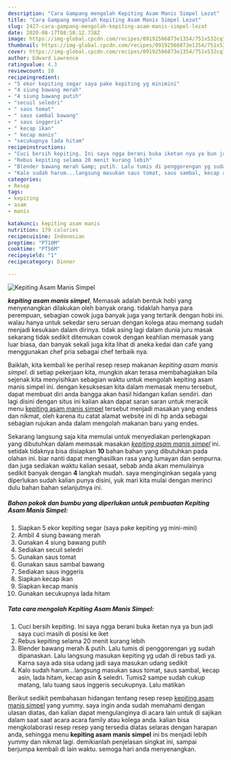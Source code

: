 ```yaml
---
description: "Cara Gampang mengolah Kepiting Asam Manis Simpel Lezat"
title: "Cara Gampang mengolah Kepiting Asam Manis Simpel Lezat"
slug: 2427-cara-gampang-mengolah-kepiting-asam-manis-simpel-lezat
date: 2020-08-17T08:58:12.738Z
image: https://img-global.cpcdn.com/recipes/09192566873e1354/751x532cq70/kepiting-asam-manis-simpel-foto-resep-utama.jpg
thumbnail: https://img-global.cpcdn.com/recipes/09192566873e1354/751x532cq70/kepiting-asam-manis-simpel-foto-resep-utama.jpg
cover: https://img-global.cpcdn.com/recipes/09192566873e1354/751x532cq70/kepiting-asam-manis-simpel-foto-resep-utama.jpg
author: Edward Lawrence
ratingvalue: 4.3
reviewcount: 10
recipeingredient:
- "5 ekor kepiting segar saya pake kepiting yg minimini"
- "4 siung bawang merah"
- "4 siung bawang putih"
- "secuil seledri"
- " saus tomat"
- " saus sambal bawang"
- " saus inggeris"
- " kecap ikan"
- " kecap manis"
- "secukupnya lada hitam"
recipeinstructions:
- "Cuci bersih kepiting. Ini saya ngga berani buka iketan nya ya bun jadi saya cuci masih di posisi ke iket"
- "Rebus kepiting selama 20 menit kurang lebih"
- "Blender bawang merah &amp; putih. Lalu tumis di penggorengan yg sudah dipanaskan. Lalu langsung masukan kepiting yg udah di rebus tadi ya. Karna saya ada sisa udang jadi saya masukan udang sedikit"
- "Kalo sudah harum...langsung masukan saus tomat, saus sambal, kecap asin, lada hitam, kecap asin &amp; seledri. Tumis2 sampe sudah cukup matang, lalu tuang saus inggeris secukupnya. Lalu matikan"
categories:
- Resep
tags:
- kepiting
- asam
- manis

katakunci: kepiting asam manis 
nutrition: 179 calories
recipecuisine: Indonesian
preptime: "PT10M"
cooktime: "PT56M"
recipeyield: "1"
recipecategory: Dinner

---
```



![Kepiting Asam Manis Simpel](https://img-global.cpcdn.com/recipes/09192566873e1354/751x532cq70/kepiting-asam-manis-simpel-foto-resep-utama.jpg)

<b><i>kepiting asam manis simpel</i></b>, Memasak adalah bentuk hobi yang menyenangkan dilakukan oleh banyak orang. tidaklah hanya para perempuan, sebagian cowok juga banyak juga yang tertarik dengan hobi ini. walau hanya untuk sekedar seru seruan dengan kolega atau memang sudah menjadi kesukaan dalam dirinya. tidak asing lagi dalam dunia juru masak sekarang tidak sedikit ditemukan cowok dengan keahlian memasak yang luar biasa, dan banyak sekali juga kita lihat di aneka kedai dan cafe yang menggunakan chef pria sebagai chef terbaik nya.

Baiklah, kita kembali ke perihal resep resep makanan <i>kepiting asam manis simpel</i>. di setiap pekerjaan kita, mungkin akan terasa membahagiakan bila sejenak kita menyisihkan sebagian waktu untuk mengolah kepiting asam manis simpel ini. dengan kesuksesan kita dalam memasak menu tersebut, dapat membuat diri anda bangga akan hasil hidangan kalian sendiri. dan lagi disini dengan situs ini kalian akan dapat saran saran untuk meracik menu <u>kepiting asam manis simpel</u> tersebut menjadi masakan yang endess dan nikmat, oleh karena itu catat alamat website ini di hp anda sebagai sebagian rujukan anda dalam mengolah makanan baru yang endes.




Sekarang langsung saja kita memulai untuk menyediakan perlengkapan yang dibutuhkan dalam memasak masakan <u><i>kepiting asam manis simpel</i></u> ini. setidak tidaknya bisa disiapkan <b>10</b> bahan bahan yang dibutuhkan pada olahan ini. biar nanti dapat menghasilkan rasa yang lumayan dan sempurna. dan juga sediakan waktu kalian sesaat, sebab anda akan memulainya sedikit banyak dengan <b>4</b> langkah mudah. saya menginginkan segala yang diperlukan sudah kalian punya disini, yuk mari kita mulai dengan merinci dulu bahan bahan selanjutnya ini.

<!--inarticleads1-->

##### Bahan pokok dan bumbu yang diperlukan untuk pembuatan Kepiting Asam Manis Simpel:

1. Siapkan 5 ekor kepiting segar (saya pake kepiting yg mini-mini)
1. Ambil 4 siung bawang merah
1. Gunakan 4 siung bawang putih
1. Sediakan secuil seledri
1. Gunakan  saus tomat
1. Gunakan  saus sambal bawang
1. Sediakan  saus inggeris
1. Siapkan  kecap ikan
1. Siapkan  kecap manis
1. Gunakan secukupnya lada hitam




<!--inarticleads2-->

##### Tata cara mengolah Kepiting Asam Manis Simpel:

1. Cuci bersih kepiting. Ini saya ngga berani buka iketan nya ya bun jadi saya cuci masih di posisi ke iket
1. Rebus kepiting selama 20 menit kurang lebih
1. Blender bawang merah &amp; putih. Lalu tumis di penggorengan yg sudah dipanaskan. Lalu langsung masukan kepiting yg udah di rebus tadi ya. Karna saya ada sisa udang jadi saya masukan udang sedikit
1. Kalo sudah harum...langsung masukan saus tomat, saus sambal, kecap asin, lada hitam, kecap asin &amp; seledri. Tumis2 sampe sudah cukup matang, lalu tuang saus inggeris secukupnya. Lalu matikan




Berikut sedikit pembahasan hidangan tentang resep resep <u>kepiting asam manis simpel</u> yang yummy. saya ingin anda sudah memahami dengan ulasan diatas, dan kalian dapat mengulanginya di acara lain untuk di sajikan dalam saat saat acara acara family atau kolega anda. kalian bisa mengkolaborasi resep resep yang tersedia diatas selaras dengan harapan anda, sehingga menu <b>kepiting asam manis simpel</b> ini bs menjadi lebih yummy dan nikmat lagi. demikianlah penjelasan singkat ini, sampai berjumpa kembali di lain waktu. semoga hari anda menyenangkan.
